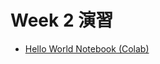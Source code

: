 # Week 2 演習

  - [Hello World Notebook (Colab)](https://colab.research.google.com/drive/1FSUtt747wIbPsKXswDGigpamLFgO6dtl?usp=share_link)